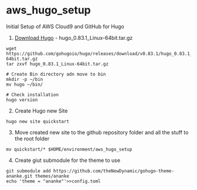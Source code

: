 # aws_hugo_setup
Initial Setup of AWS Cloud9 and GitHub for Hugo


1) [Download Hugo](https://github.com/gohugoio/hugo/releases) - hugo_0.83.1_Linux-64bit.tar.gz

```shell
wget https://github.com/gohugoio/hugo/releases/download/v0.83.1/hugo_0.83.1_Linux-64bit.tar.gz
tar zxvf hugo_0.83.1_Linux-64bit.tar.gz

# Create Bin directory adn move to bin
mkdir -p ~/bin
mv hugo ~/bin/

# Check installation
hugo version
```

2) Create Hugo new Site

```shell
hugo new site quickstart
```

3) Move created new site to the github repository folder and all the stuff to the root folder

```
mv quickstart/* $HOME/environment/aws_hugo_setup
```

4) Create giut submodule for the theme to use

```shell
git submodule add https://github.com/theNewDynamic/gohugo-theme-ananke.git themes/ananke
echo 'theme = "ananke"'>>config.toml
```


